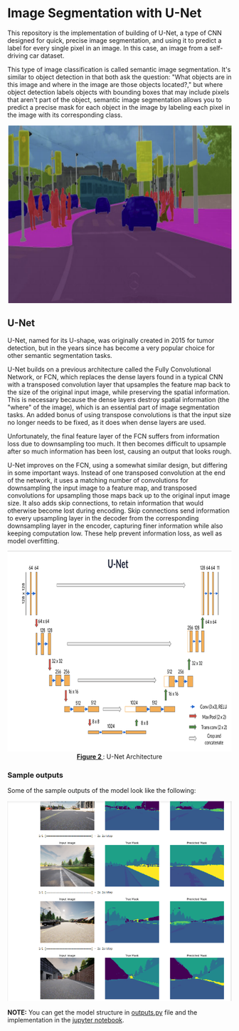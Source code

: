 # Image Segmentation with U-Net

This repository is the implementation of building of U-Net, a type of CNN designed for quick, precise image segmentation, and using it to predict a label for every single pixel in an image. In this case, an image from a self-driving car dataset.

This type of image classification is called semantic image segmentation. It's similar to object detection in that both ask the question: "What objects are in this image and where in the image are those objects located?," but where object detection labels objects with bounding boxes that may include pixels that aren't part of the object, semantic image segmentation allows you to predict a precise mask for each object in the image by labeling each pixel in the image with its corresponding class.

<img src="images/carseg.png" style="width:900px;height:400px;">


## U-Net
U-Net, named for its U-shape, was originally created in 2015 for tumor detection, but in the years since has become a very popular choice for other semantic segmentation tasks. 

U-Net builds on a previous architecture called the Fully Convolutional Network, or FCN, which replaces the dense layers found in a typical CNN with a transposed convolution layer that upsamples the feature map back to the size of the original input image, while preserving the spatial information. This is necessary because the dense layers destroy spatial information (the "where" of the image), which is an essential part of image segmentation tasks. An added bonus of using transpose convolutions is that the input size no longer needs to be fixed, as it does when dense layers are used. 

Unfortunately, the final feature layer of the FCN suffers from information loss due to downsampling too much. It then becomes difficult to upsample after so much information has been lost, causing an output that looks rough. 

U-Net improves on the FCN, using a somewhat similar design, but differing in some important ways.  Instead of one transposed convolution at the end of the network, it uses a matching number of convolutions for downsampling the input image to a feature map, and transposed convolutions for upsampling those maps back up to the original input image size. It also adds skip connections, to retain information that would otherwise become lost during encoding. Skip connections send information to every upsampling layer in the decoder from the corresponding downsampling layer in the encoder, capturing finer information while also keeping computation low. These help prevent information loss, as well as model overfitting. 

<img src="images/unet.png" style="width:9000px;height:450px;">
<caption><center> <u><b> Figure 2 </u></b>: U-Net Architecture<br> </center></caption>


### Sample outputs

Some of the sample outputs of the model look like the following:

<img src="images/Sample Outputs.png" style="width:900px;height:450px;">

**NOTE:** You can get the model structure in [outputs.py](outputs.py) file and the implementation in the [jupyter notebook](Image_Segmentation_with_U-Net.ipynb).
